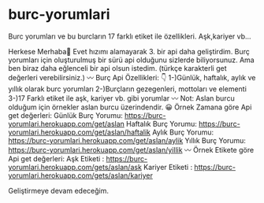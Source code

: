 # burc-yorumlari
Burc yorumları ve bu burcların 17 farklı etiket ile özellikleri. Aşk,kariyer vb...

Herkese Merhaba👋
Evet hızımı alamayarak 3. bir api daha geliştirdim. Burç yorumları için oluşturulmuş bir sürü api olduğunu sizlerde biliyorsunuz. Ama ben biraz daha eğlenceli bir api olsun istedim. (türkçe karakterli get değerleri verebilirsiniz.)
〰️
Burç Api Özellikleri: 👇
1-)Günlük, haftalık, aylık ve yıllık olarak burc yorumları
2-)Burçların gezegenleri, mottoları ve elementi
3-)17 Farklı etiket ile aşk, kariyer vb. gibi yorumlar
〰️
Not: Aslan burcu olduğum için örnekler aslan burcu üzerindendir. 😀
Örnek Zamana göre Api get değerleri:
Günlük Burç Yorumu: https://burc-yorumlari.herokuapp.com/get/aslan
Haftalık Burç Yorumu: https://burc-yorumlari.herokuapp.com/get/aslan/haftalik
Aylık Burç Yorumu: https://burc-yorumlari.herokuapp.com/get/aslan/aylik
Yıllık Burç Yorumu: https://burc-yorumlari.herokuapp.com/get/aslan/yillik
〰️
Örnek Etikete göre Api get değerleri:
Aşk Etiketi : https://burc-yorumlari.herokuapp.com/gets/aslan/ask
Kariyer Etiketi : https://burc-yorumlari.herokuapp.com/gets/aslan/kariyer

Geliştirmeye devam edeceğim.
